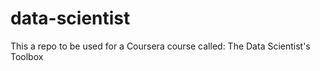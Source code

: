 data-scientist
==============

This a repo to be used for a Coursera course called: The Data Scientist's Toolbox
